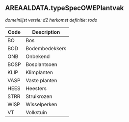 ## AREAALDATA.typeSpecOWEPlantvak

*domeinlijst versie: d2* *herkomst definitie: todo*

 |Code |Description	|
|	---	|	---	|
| BO | Bos |
| BOD | Bodembedekkers |
| ONB | Onbekend |
| BOSP | Bosplantsoen |
| KLIP | Klimplanten |
| VASP | Vaste planten |
| HEES | Heesters |
| STRR | Struikrozen |
| WISP | Wisselperken |
| VT | Volkstuin |
